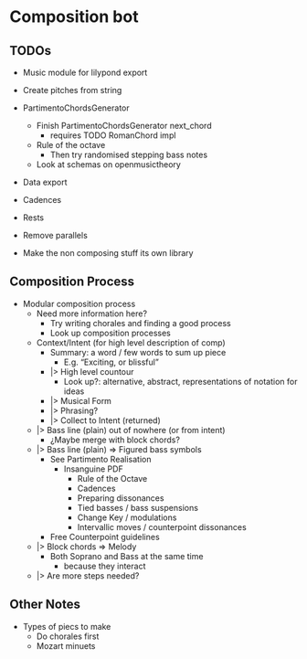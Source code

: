 # Composition bot #

## TODOs ##
- Music module for lilypond export
- Create pitches from string

- PartimentoChordsGenerator
  - Finish PartimentoChordsGenerator next_chord
    - requires TODO RomanChord impl
  - Rule of the octave
    - Then try randomised stepping bass notes
  - Look at schemas on openmusictheory
- Data export
- Cadences
- Rests
- Remove parallels
- Make the non composing stuff its own library

## Composition Process ##

- Modular composition process
  - Need more information here?
    - Try writing chorales and finding a good process
    - Look up composition processes
  - Context/Intent (for high level description of comp)
    - Summary: a word / few words to sum up piece
      - E.g. “Exciting, or blissful”
    - |> High level countour
      - Look up?: alternative, abstract, representations of notation for
        ideas
    - |> Musical Form
    - |> Phrasing?
    - |> Collect to Intent (returned)
  - |> Bass line (plain) out of nowhere (or from intent)
    - ¿Maybe merge with block chords?
  - |> Bass line (plain) => Figured bass symbols
    - See Partimento Realisation
      - Insanguine PDF
        - Rule of the Octave
        - Cadences
        - Preparing dissonances
        - Tied basses / bass suspensions
        - Change Key / modulations
        - Intervallic moves / counterpoint dissonances
    - Free Counterpoint guidelines
  - |> Block chords => Melody
    - Both Soprano and Bass at the same time
      - because they interact
  - |> Are more steps needed?

## Other Notes ##

- Types of piecs to make
  - Do chorales first
  - Mozart minuets

